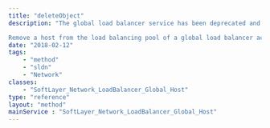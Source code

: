 ```yaml
---
title: "deleteObject"
description: "The global load balancer service has been deprecated and is no longer available. 

Remove a host from the load balancing pool of a global load balancer account. "
date: "2018-02-12"
tags:
    - "method"
    - "sldn"
    - "Network"
classes:
    - "SoftLayer_Network_LoadBalancer_Global_Host"
type: "reference"
layout: "method"
mainService : "SoftLayer_Network_LoadBalancer_Global_Host"
---
```

